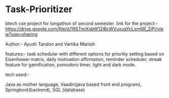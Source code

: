 # Task-Prioritizer
btech cse project for longathon of second semester.
link for the project:- https://drive.google.com/file/d/19STmiXsbW12lBcWVuxuaYcLxm6R_ZiPi/view?usp=sharing

Author:- Ayush Tandon and Vartika Manish

features:-
task schedular with different  options for prioritiy setting based on Eisenhower matrix, daily motivation affirmation, reminder scheduler, streak feature for gamification, pomodoro timer, light and dark mode.

tech used:-

Java as mother language, 
Vaadin(java based front end program), 
Springboot(backend), 
SQL (database)
